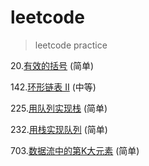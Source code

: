 # leetcode
> leetcode practice

20.[有效的括号](./Valid_Parentheses.py) (简单)

142.[环形链表 II](./Linked_List_Cycle_II.py) (中等)

225.[用队列实现栈](./Implement_Stack_using_Queues.py) (简单)

232.[用栈实现队列](./Implement_Queue_using_Stacks.py) (简单)

703.[数据流中的第K大元素](./Kth_Largest_Element_in_a_Stream.py) (简单)